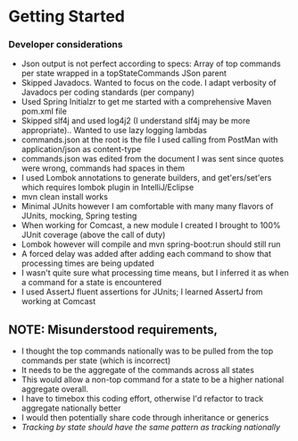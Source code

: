 # Getting Started

### Developer considerations
* Json output is not perfect according to specs: Array of top commands per state wrapped in a topStateCommands JSon parent
* Skipped Javadocs. Wanted to focus on the code. I adapt verbosity of Javadocs per coding standards (per company)
* Used Spring Initialzr to get me started with a comprehensive Maven pom.xml file
* Skipped slf4j and used log4j2 (I understand slf4j may be more appropriate).. Wanted to use lazy logging lambdas
* commands.json at the root is the file I used calling from PostMan with application/json as content-type
* commands.json was edited from the document I was sent since quotes were wrong, commands had spaces in them
* I used Lombok annotations to generate builders, and get'ers/set'ers which requires lombok plugin in IntelliJ/Eclipse
* mvn clean install works
* Minimal JUnits however I am comfortable with many many flavors of JUnits, mocking, Spring testing
* When working for Comcast, a new module I created I brought to 100% JUnit coverage (above the call of duty)
* Lombok however will compile and mvn spring-boot:run should still run
* A forced delay was added after adding each command to show that processing times are being updated
* I wasn't quite sure what processing time means, but I inferred it as when a command for a state is encountered
* I used AssertJ fluent assertions for JUnits; I learned AssertJ from working at Comcast

## NOTE: Misunderstood requirements, 
* I thought the top commands nationally was to be pulled from the top commands per state (which is incorrect)
* It needs to be the aggregate of the commands across all states
* This would allow a non-top command for a state to be a higher national aggregate overall. 
* I have to timebox this coding effort, otherwise I'd refactor to track aggregate nationally better 
* I would then potentially share code through inheritance or generics
* _Tracking by state should have the same pattern as tracking nationally_
